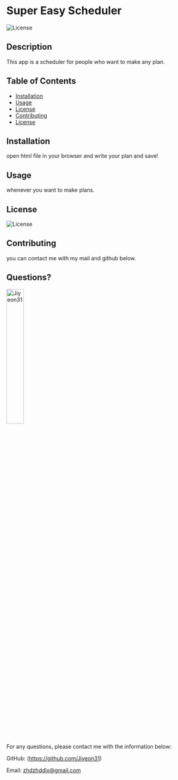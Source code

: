 # Super Easy Scheduler 
  ![License](https://img.shields.io/badge/License-MIT-yellow.svg)
  
  ## Description 
  
  This app is a scheduler for people who want to make any plan.
  
  ## Table of Contents
  * [Installation](#installation)
  * [Usage](#usage)
  * [License](#license)
  * [Contributing](#contributing)
  * [License](#license)
  
  ## Installation
  
  open html file in your browser and write your plan and save!
  
  ## Usage 
  
  whenever you want to make plans.
    
  ## License
    
  ![License](https://img.shields.io/badge/License-MIT-yellow.svg)
 
  ## Contributing
  
  you can contact me with my mail and github below.
  
  
  ## Questions?
  <img src="https://avatars.githubusercontent.com/u/94870473?v=4" alt="Jiyeon31" width="30%" height="30%" />
  
  For any questions, please contact me with the information below:
 
  GitHub: (https://github.com/Jiyeon31)<br />

  
  Email: zhdzhddlx@gmail.com
  
